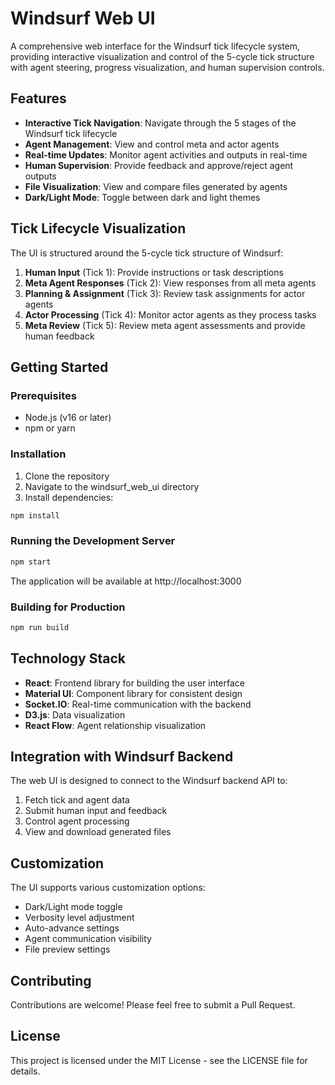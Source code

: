 # Windsurf Web UI

A comprehensive web interface for the Windsurf tick lifecycle system, providing interactive visualization and control of the 5-cycle tick structure with agent steering, progress visualization, and human supervision controls.

## Features

- **Interactive Tick Navigation**: Navigate through the 5 stages of the Windsurf tick lifecycle
- **Agent Management**: View and control meta and actor agents
- **Real-time Updates**: Monitor agent activities and outputs in real-time
- **Human Supervision**: Provide feedback and approve/reject agent outputs
- **File Visualization**: View and compare files generated by agents
- **Dark/Light Mode**: Toggle between dark and light themes

## Tick Lifecycle Visualization

The UI is structured around the 5-cycle tick structure of Windsurf:

1. **Human Input** (Tick 1): Provide instructions or task descriptions
2. **Meta Agent Responses** (Tick 2): View responses from all meta agents
3. **Planning & Assignment** (Tick 3): Review task assignments for actor agents
4. **Actor Processing** (Tick 4): Monitor actor agents as they process tasks
5. **Meta Review** (Tick 5): Review meta agent assessments and provide human feedback

## Getting Started

### Prerequisites

- Node.js (v16 or later)
- npm or yarn

### Installation

1. Clone the repository
2. Navigate to the windsurf_web_ui directory
3. Install dependencies:

```bash
npm install
```

### Running the Development Server

```bash
npm start
```

The application will be available at http://localhost:3000

### Building for Production

```bash
npm run build
```

## Technology Stack

- **React**: Frontend library for building the user interface
- **Material UI**: Component library for consistent design
- **Socket.IO**: Real-time communication with the backend
- **D3.js**: Data visualization
- **React Flow**: Agent relationship visualization

## Integration with Windsurf Backend

The web UI is designed to connect to the Windsurf backend API to:

1. Fetch tick and agent data
2. Submit human input and feedback
3. Control agent processing
4. View and download generated files

## Customization

The UI supports various customization options:

- Dark/Light mode toggle
- Verbosity level adjustment
- Auto-advance settings
- Agent communication visibility
- File preview settings

## Contributing

Contributions are welcome! Please feel free to submit a Pull Request.

## License

This project is licensed under the MIT License - see the LICENSE file for details.
